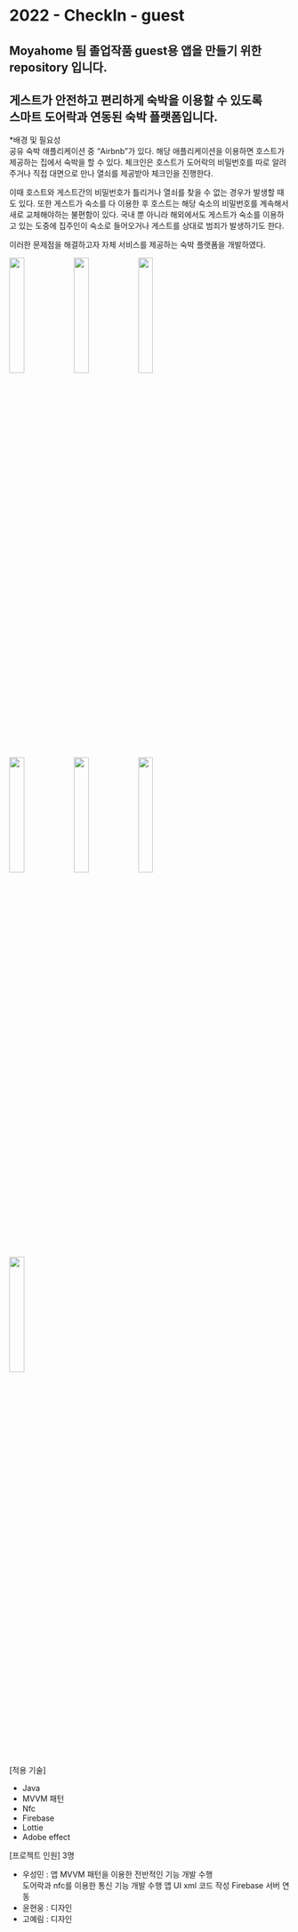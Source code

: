 # 2022 - CheckIn - guest

Moyahome 팀 졸업작품 guest용 앱을 만들기 위한  
repository 입니다.
-------------
게스트가 안전하고 편리하게 숙박을 이용할 수 있도록  
스마트 도어락과 연동된 숙박 플랫폼입니다.
-------------
*배경 및 필요성  
 공유 숙박 애플리케이션 중 “Airbnb”가 있다. 해당 애플리케이션을 이용하면 호스트가 제공하는 집에서 숙박을 할 수 있다. 체크인은 호스트가 도어락의 비밀번호를 따로 알려주거나 직접 대면으로 만나 열쇠를 제공받아 체크인을 진행한다.  
 
 이때 호스트와 게스트간의 비밀번호가 틀리거나 열쇠를 찾을 수 없는 경우가 발생할 때도 있다. 또한 게스트가 숙소를 다 이용한 후 호스트는 해당 숙소의 비밀번호를 계속해서 새로 교체해야하는 불편함이 있다. 국내 뿐 아니라 해외에서도 게스트가 숙소를 이용하고 있는 도중에 집주인이 숙소로 들어오거나 게스트를 상대로 범죄가 발생하기도 한다.  
 
  이러한 문제점을 해결하고자 자체 서비스를 제공하는 숙박 플랫폼을 개발하였다.  

<img width="23%"  src="https://user-images.githubusercontent.com/76678911/173505593-8bbd9bcd-c906-4de2-a5ca-fd7ef11110cd.jpg"/><img width="23%" src="https://user-images.githubusercontent.com/76678911/173505586-26650552-5dfb-4f73-9ec2-a000e8eb4da6.jpg"/><img width="23%" src="https://user-images.githubusercontent.com/76678911/173505583-68f0c3aa-1676-4625-8484-8674f694718d.jpg"/>   
<img width="23%" src="https://user-images.githubusercontent.com/76678911/173505580-7fc1ea6e-3f1e-4ed7-9b34-5dc0598dff07.jpg"/><img width="23%" src="https://user-images.githubusercontent.com/76678911/173505576-e1e6aa7c-9030-4076-87ce-cb11b480b609.jpg"/><img width="23%" src="https://user-images.githubusercontent.com/76678911/173505574-a08016a5-3d8d-4b99-a132-8a4d4b46688c.jpg"/>   
<img width="23%" src="https://user-images.githubusercontent.com/76678911/173505569-e7a2c5dc-4f96-4020-94ae-a4ebc6d419b8.jpg"/>

[적용 기술]
* Java  
* MVVM 패턴  
* Nfc  
* Firebase  
* Lottie  
* Adobe effect

[프로젝트 인원] 3명
* 우성민 : 앱 MVVM 패턴을 이용한 전반적인 기능 개발 수행  
           도어락과 nfc를 이용한 통신 기능 개발 수행
           앱 UI xml 코드 작성
           Firebase 서버 연동  
* 윤현웅 : 디자인
* 고예림 : 디자인
